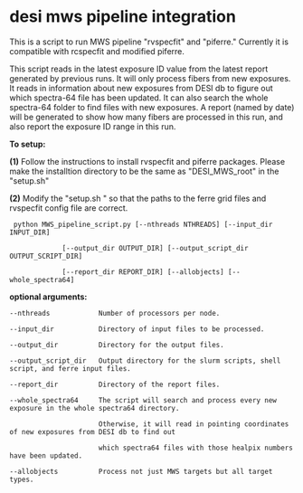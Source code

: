 # desi mws pipeline integration
This is a script to run MWS pipeline "rvspecfit" and "piferre." Currently it is compatible with rcspecfit and modified piferre. 

This script reads in the latest exposure ID value from the latest report generated by previous runs. It will only process fibers from new exposures. It reads in information about new exposures from DESI db to figure out which spectra-64 file has been updated. It can also search the whole spectra-64 folder to find files with new exposures. A report (named by date) will be generated to show how many fibers are processed in this run, and also report the exposure ID range in this run.


**To setup:**

**(1)** Follow the instructions to install rvspecfit and piferre packages. Please make the installtion directory to be the same as "DESI_MWS_root" in the "setup.sh"

**(2)** Modify the "setup.sh " so that the paths to the ferre grid files and rvspecfit config file are correct.


     python MWS_pipeline_script.py [--nthreads NTHREADS] [--input_dir INPUT_DIR]

                 [--output_dir OUTPUT_DIR] [--output_script_dir OUTPUT_SCRIPT_DIR] 
                 
                 [--report_dir REPORT_DIR] [--allobjects] [--whole_spectra64]

**optional arguments:**

    --nthreads            Number of processors per node.
  
    --input_dir           Directory of input files to be processed.
  
    --output_dir          Directory for the output files.
  
    --output_script_dir   Output directory for the slurm scripts, shell script, and ferre input files.
  
    --report_dir          Directory of the report files.
  
    --whole_spectra64     The script will search and process every new exposure in the whole spectra64 directory. 
  
                          Otherwise, it will read in pointing coordinates of new exposures from DESI db to find out
                        
                          which spectra64 files with those healpix numbers have been updated.
                        
    --allobjects          Process not just MWS targets but all target types.
